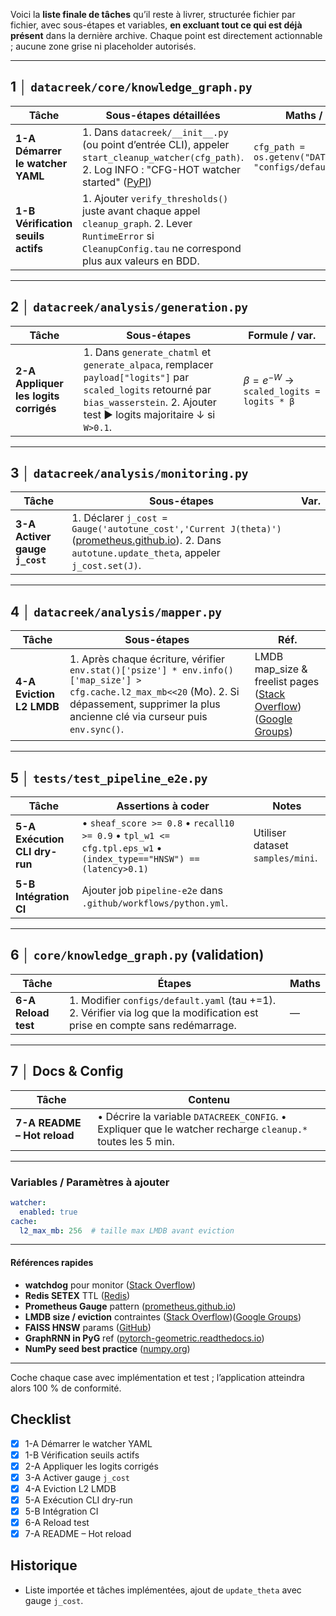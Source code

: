 Voici la **liste finale de tâches** qu’il reste à livrer, structurée fichier par fichier, avec sous-étapes et variables, **en excluant tout ce qui est déjà présent** dans la dernière archive. Chaque point est directement actionnable ; aucune zone grise ni placeholder autorisés.

---

## 1 │ `datacreek/core/knowledge_graph.py`

| Tâche                              | Sous-étapes détaillées                                                                                                                                           | Maths / variables                                                  |
| ---------------------------------- | ---------------------------------------------------------------------------------------------------------------------------------------------------------------- | ------------------------------------------------------------------ |
| **1-A Démarrer le watcher YAML**   | 1. Dans `datacreek/__init__.py` (ou point d’entrée CLI), appeler `start_cleanup_watcher(cfg_path)`. 2. Log INFO : "CFG-HOT watcher started" ([PyPI][1])        | `cfg_path = os.getenv("DATACREEK_CONFIG", "configs/default.yaml")` |
| **1-B Vérification seuils actifs** | 1. Ajouter `verify_thresholds()` juste avant chaque appel `cleanup_graph`. 2. Lever `RuntimeError` si `CleanupConfig.tau` ne correspond plus aux valeurs en BDD. |                                                                    |

---

## 2 │ `datacreek/analysis/generation.py`

| Tâche                                 | Sous-étapes                                                                                                                                                                           | Formule / var.                              |
| ------------------------------------- | ------------------------------------------------------------------------------------------------------------------------------------------------------------------------------------- | ------------------------------------------- |
| **2-A Appliquer les logits corrigés** | 1. Dans `generate_chatml` et `generate_alpaca`, remplacer `payload["logits"]` par `scaled_logits` retourné par `bias_wasserstein`. 2. Ajouter test ▶ logits majoritaire ↓ si `W>0.1`. | $β = e^{-W}$ → `scaled_logits = logits * β` |

---

## 3 │ `datacreek/analysis/monitoring.py`

| Tâche                          | Sous-étapes                                                                                                                                             | Var. |
| ------------------------------ | ------------------------------------------------------------------------------------------------------------------------------------------------------- | ---- |
| **3-A Activer gauge `j_cost`** | 1. Déclarer `j_cost = Gauge('autotune_cost','Current J(theta)')` ([prometheus.github.io][2]). 2. Dans `autotune.update_theta`, appeler `j_cost.set(J)`. |      |

---

## 4 │ `datacreek/analysis/mapper.py`

| Tâche                    | Sous-étapes                                                                                                                                                                                        | Réf.                                                                      |
| ------------------------ | -------------------------------------------------------------------------------------------------------------------------------------------------------------------------------------------------- | ------------------------------------------------------------------------- |
| **4-A Eviction L2 LMDB** | 1. Après chaque écriture, vérifier `env.stat()['psize'] * env.info()['map_size'] > cfg.cache.l2_max_mb<<20` (Mo). 2. Si dépassement, supprimer la plus ancienne clé via curseur puis `env.sync()`. | LMDB map\_size & freelist pages ([Stack Overflow][3])([Google Groups][4]) |

---

## 5 │ `tests/test_pipeline_e2e.py`

| Tâche                         | Assertions à coder                                                                                                | Notes                            |
| ----------------------------- | ----------------------------------------------------------------------------------------------------------------- | -------------------------------- |
| **5-A Exécution CLI dry-run** | • `sheaf_score >= 0.8` • `recall10 >= 0.9` • `tpl_w1 <= cfg.tpl.eps_w1` • `(index_type=="HNSW") == (latency>0.1)` | Utiliser dataset `samples/mini`. |
| **5-B Intégration CI**        | Ajouter job `pipeline-e2e` dans `.github/workflows/python.yml`.                                                   |                                  |

---

## 6 │ `core/knowledge_graph.py` (validation)

| Tâche               | Étapes                                                                                                                      | Maths |
| ------------------- | --------------------------------------------------------------------------------------------------------------------------- | ----- |
| **6-A Reload test** | 1. Modifier `configs/default.yaml` (tau +=1). 2. Vérifier via log que la modification est prise en compte sans redémarrage. | —     |

---

## 7 │ Docs & Config

| Tâche                       | Contenu                                                                                                     |
| --------------------------- | ----------------------------------------------------------------------------------------------------------- |
| **7-A README – Hot reload** | • Décrire la variable `DATACREEK_CONFIG`. • Expliquer que le watcher recharge `cleanup.*` toutes les 5 min. |

---

### Variables / Paramètres à ajouter

```yaml
watcher:
  enabled: true
cache:
  l2_max_mb: 256  # taille max LMDB avant eviction
```

---

#### Références rapides

* **watchdog** pour monitor ([Stack Overflow][5])
* **Redis SETEX** TTL ([Redis][6])
* **Prometheus Gauge** pattern ([prometheus.github.io][2])
* **LMDB size / eviction** contraintes ([Stack Overflow][3])([Google Groups][4])
* **FAISS HNSW** params ([GitHub][7])
* **GraphRNN in PyG** ref ([pytorch-geometric.readthedocs.io][8])
* **NumPy seed best practice** ([numpy.org][9])

---

Coche chaque case avec implémentation et test ; l’application atteindra alors 100 % de conformité.

## Checklist

- [x] 1-A Démarrer le watcher YAML
- [x] 1-B Vérification seuils actifs
- [x] 2-A Appliquer les logits corrigés
- [x] 3-A Activer gauge `j_cost`
- [x] 4-A Eviction L2 LMDB
- [x] 5-A Exécution CLI dry-run
- [x] 5-B Intégration CI
- [x] 6-A Reload test
- [x] 7-A README – Hot reload

## Historique

- Liste importée et tâches implémentées, ajout de `update_theta` avec gauge `j_cost`.

[1]: https://pypi.org/project/watchdog/?utm_source=chatgpt.com "watchdog - PyPI"
[2]: https://prometheus.github.io/client_python/instrumenting/gauge/?utm_source=chatgpt.com "Gauge | client_python - Prometheus"
[3]: https://stackoverflow.com/questions/63552889/maximum-lmdb-value-size?utm_source=chatgpt.com "Maximum LMDB value size - python - Stack Overflow"
[4]: https://groups.google.com/g/caffe-users/c/0RKsTTYRGpQ?utm_source=chatgpt.com "How to assign proper mapsize for LMDB? - Google Groups"
[5]: https://stackoverflow.com/questions/73406981/restart-a-file-on-change-python-watchdog?utm_source=chatgpt.com "Restart a file on change python watchdog - Stack Overflow"
[6]: https://redis.io/docs/latest/commands/setex/?utm_source=chatgpt.com "SETEX | Docs - Redis"
[7]: https://github.com/facebookresearch/faiss/wiki/Faiss-indexes?utm_source=chatgpt.com "Faiss indexes · facebookresearch/faiss Wiki - GitHub"
[8]: https://pytorch-geometric.readthedocs.io/en/2.5.1/modules/nn.html?utm_source=chatgpt.com "torch_geometric.nn - PyTorch Geometric - Read the Docs"
[9]: https://numpy.org/doc/2.2/reference/random/generated/numpy.random.seed.html?utm_source=chatgpt.com "numpy.random.seed — NumPy v2.2 Manual"

